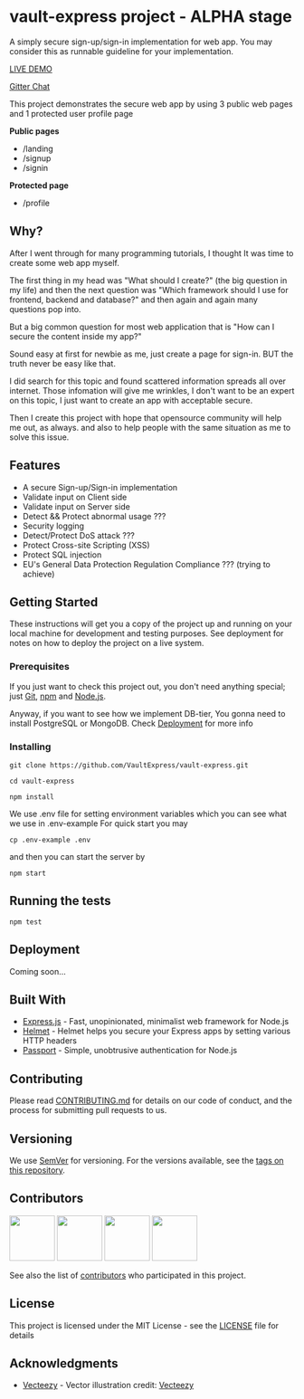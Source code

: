 # vault-express project - ALPHA stage

A simply secure sign-up/sign-in implementation for web app. You may consider this as runnable guideline for your implementation.

[LIVE DEMO](https://peaceful-peak-41153.herokuapp.com/)

[Gitter Chat](https://gitter.im/VaultExpress/Lobby)

This project demonstrates the secure web app by using 3 public web pages and 1 protected user profile page

**Public pages**
* /landing
* /signup
* /signin

**Protected page**
* /profile

## Why?
After I went through for many programming tutorials, I thought It was time to create some web app myself.

The first thing in my head was "What should I create?" (the big question in my life) and then the next question was "Which framework should I use for frontend, backend and database?" and then again and again many questions pop into.

But a big common question for most web application that is "How can I secure the content inside my app?"

Sound easy at first for newbie as me, just create a page for sign-in. BUT the truth never be easy like that.

I did search for this topic and found scattered information spreads all over internet. Those infomation will give me wrinkles, I don't want to be an expert on this topic, I just want to create an app with acceptable secure.

Then I create this project with hope that opensource community will help me out, as always. and also to help people with the same situation as me to solve this issue.

## Features
- A secure Sign-up/Sign-in implementation
- Validate input on Client side
- Validate input on Server side
- Detect && Protect abnormal usage ???
- Security logging
- Detect/Protect DoS attack ???
- Protect Cross-site Scripting (XSS)
- Protect SQL injection
- EU's General Data Protection Regulation Compliance ??? (trying to achieve)

## Getting Started

These instructions will get you a copy of the project up and running on your local machine for development and testing purposes. See deployment for notes on how to deploy the project on a live system.

### Prerequisites

If you just want to check this project out, you don't need anything special; just [Git](https://git-scm.com/), [npm](https://www.npmjs.com/) and [Node.js](https://nodejs.org).


Anyway, if you want to see how we implement DB-tier, You gonna need to install PostgreSQL or MongoDB. Check [Deployment](#deployment) for more info

### Installing

```
git clone https://github.com/VaultExpress/vault-express.git

cd vault-express

npm install
```

We use .env file for setting environment variables which you can see what we use in .env-example
For quick start you may
```
cp .env-example .env
```

and then you can start the server by

```
npm start
```

## Running the tests

```
npm test
```

## Deployment

Coming soon...

## Built With

* [Express.js](https://expressjs.com/) - Fast, unopinionated, minimalist web framework for Node.js
* [Helmet](https://helmetjs.github.io/) - Helmet helps you secure your Express apps by setting various HTTP headers
* [Passport](http://www.passportjs.org/) - Simple, unobtrusive authentication for Node.js

## Contributing

Please read [CONTRIBUTING.md](CONTRIBUTING.md) for details on our code of conduct, and the process for submitting pull requests to us.

## Versioning

We use [SemVer](http://semver.org/) for versioning. For the versions available, see the [tags on this repository](
https://github.com/VaultExpress/vault-express/tags).

## Contributors

<p>
<a href="https://github.com/junyada100"><img width="80" src="https://avatars.githubusercontent.com/junyada100" /></a>
<a href="https://github.com/psyperl"><img width="80" src="https://avatars.githubusercontent.com/psyperl" /></a>
<a href="https://github.com/thismarcoantonio"><img width="80" src="https://avatars.githubusercontent.com/thismarcoantonio" /></a>
<a href="https://github.com/ThePiyushAggarwal"><img width="80" src="https://avatars.githubusercontent.com/ThePiyushAggarwal" /></a>
</p>

See also the list of [contributors](https://github.com/VaultExpress/vault-express/graphs/contributors) who participated in this project.

## License

This project is licensed under the MIT License - see the [LICENSE](LICENSE) file for details

## Acknowledgments

* [Vecteezy](https://www.Vecteezy.com/) - Vector illustration credit: <a rel="nofollow" href="https://www.Vecteezy.com/">Vecteezy</a>
